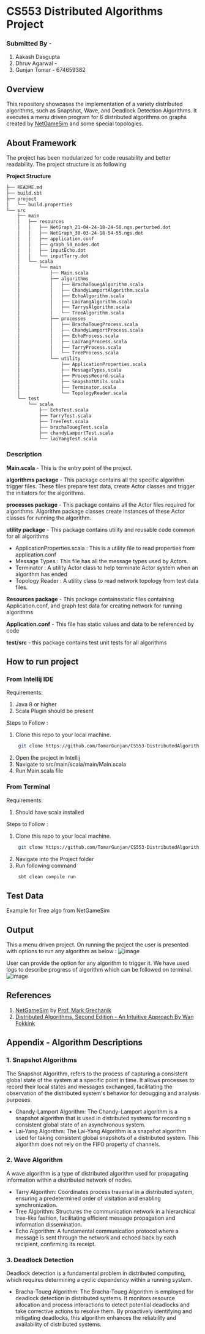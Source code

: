 # CS553 Distributed Algorithms Project

### Submitted By -
1. Aakash Dasgupta
2. Dhruv Agarwal - 
3. Gunjan Tomar - 674659382

## Overview
This repository showcases the implementation of a variety distributed algorithms, such as Snapshot, Wave, and Deadlock Detection Algorithms. It executes a menu driven program for 6 distributed algorithms on graphs created by [NetGameSim](https://github.com/0x1DOCD00D/NetGameSim?tab=readme-ov-file) and some special topologies.

## About Framework
The project has been modularized for code reusability and better readability. The project structure is as following

**Project Structure**
```bash
├── README.md
├── build.sbt
├── project
│   └── build.properties
└── src
    ├── main
    │   ├── resources
    │   │   ├── NetGraph_21-04-24-18-24-58.ngs.perturbed.dot
    │   │   ├── NetGraph_30-03-24-18-54-55.ngs.dot
    │   │   ├── application.conf
    │   │   ├── graph_50_nodes.dot
    │   │   ├── inputEcho.dot
    │   │   └── inputTarry.dot
    │   └── scala
    │       └── main
    │           ├── Main.scala
    │           ├── algorithms
    │           │   ├── BrachaTouegAlgorithm.scala
    │           │   ├── ChandyLamportAlgorithm.scala
    │           │   ├── EchoAlgorithm.scala
    │           │   ├── LaiYangAlgorithm.scala
    │           │   ├── TarrysAlgorithm.scala
    │           │   └── TreeAlgorithm.scala
    │           ├── processes
    │           │   ├── BrachaTouegProcess.scala
    │           │   ├── ChandyLamportProcess.scala
    │           │   ├── EchoProcess.scala
    │           │   ├── LaiYangProcess.scala
    │           │   ├── TarryProcess.scala
    │           │   └── TreeProcess.scala
    │           └── utility
    │               ├── ApplicationProperties.scala
    │               ├── MessageTypes.scala
    │               ├── ProcessRecord.scala
    │               ├── SnapshotUtils.scala
    │               ├── Terminator.scala
    │               └── TopologyReader.scala
    └── test
        └── scala
            ├── EchoTest.scala
            ├── TarryTest.scala
            ├── TreeTest.scala
            ├── brachaTouegTest.scala
            ├── chandyLamportTest.scala
            └── laiYangTest.scala
```
### Description 

**Main.scala** - This is the entry point of the project. 

**algorithms package** - This package contains all the specific algorithm trigger files. These files prepare test data, create Actor classes and trigger the initiators for the algorithms.

**processes package** - This package contains all the Actor files required for algorithms. Algorithm package classes create instances of these Actor classes for running the algorithm.

**utility package** - This package contains utility and reusable code common for all algorithms

* ApplicationProperties.scala : This is a utility file to read properties from application.conf
* Message Types : This file has all the message types used by Actors.
* Terminator : A utility Actor class to help terminate Actor system when an algorithm has ended
* Topology Reader : A utility class to read network topology from test data files.

**Resources package** - This package containsstatic files containing Application.conf, and graph test data for creating network for running algorithms

**Application.conf** - This file has static values and data to be referenced by code

**test/src** - this package contains test unit tests for all algorithms

## How to run project
### From Intellij IDE
Requirements:
1. Java 8 or higher
2. Scala Plugin should be present

Steps to Follow :

1. Clone this repo to your local machine.
   ```bash
    git clone https://github.com/TomarGunjan/CS553-DistributedAlgorithms.git
   ```
3. Open the project in Intellij
4. Navigate to src/main/scala/main/Main.scala
5. Run Main.scala file

### From Terminal
Requirements:
1. Should have scala installed

Steps to Follow :
1. Clone this repo to your local machine.
   ```bash
    git clone https://github.com/TomarGunjan/CS553-DistributedAlgorithms.git
   ```
3. Navigate into the Project folder
4. Run following command
   ```bash
    sbt clean compile run
   ```
   

## Test Data
Example for Tree algo from NetGameSim

## Output
This a menu driven project. On running the project the user is presented with options to run any algorithm as below :
![image](https://github.com/TomarGunjan/CS553-DistributedAlgorithms/assets/26132783/eff9d140-8dc2-48d0-831d-0cf5673c7544)


User can provide the option for any algorithm to trigger it. We have used logs to describe progress of algorithm which can be followed on terminal.
![image](https://github.com/TomarGunjan/CS553-DistributedAlgorithms/assets/26132783/8d268912-a858-432d-85ad-a3dde822d2fc)

## References 
1. [NetGameSim](https://github.com/0x1DOCD00D/NetGameSim) by [Prof. Mark Grechanik](https://github.com/0x1DOCD00D)
2. [Distributed Algorithms, Second Edition - An Intuitive Approach By Wan Fokkink](https://mitpress.mit.edu/9780262037662/distributed-algorithms/)

## Appendix - Algorithm Descriptions
### 1. Snapshot Algorithms 
The Snapshot Algorithm, refers to the process of capturing a consistent global state of the system at a specific point in time. It allows processes to record their local states and messages exchanged, facilitating the observation of the distributed system's behavior for debugging and analysis purposes.
* Chandy-Lamport Algorithm: The Chandy–Lamport algorithm is a snapshot algorithm that is used in distributed systems for recording a consistent global state of an asynchronous system.
* Lai-Yang Algorithm: The Lai-Yang Algorithm is a snapshot algorithm used for taking consistent global snapshots of a distributed system. This algorithm does not rely on the FIFO property of channels.


### 2. Wave Algorithm
A wave algorithm is a type of distributed algorithm used for propagating information within a distributed network of nodes.
* Tarry Algorithm: Coordinates process traversal in a distributed system, ensuring a predetermined order of visitation and enabling synchronization.
* Tree Algorithm: Structures the communication network in a hierarchical tree-like fashion, facilitating efficient message propagation and information dissemination.
* Echo Algorithm: A fundamental communication protocol where a message is sent through the network and echoed back by each recipient, confirming its receipt.


### 3. Deadlock Detection
Deadlock detection is a fundamental problem in distributed computing, which requires determining a cyclic dependency within a running system.
* Bracha-Toueg Algorithm: The Bracha-Toueg Algorithm is employed for deadlock detection in distributed systems. It monitors resource allocation and process interactions to detect potential deadlocks and take corrective actions to resolve them. By proactively identifying and mitigating deadlocks, this algorithm enhances the reliability and availability of distributed systems.

